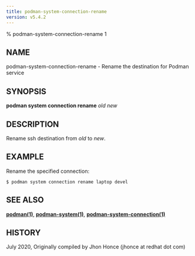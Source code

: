 ```yaml
---
title: podman-system-connection-rename
version: v5.4.2
---
```


% podman-system-connection-rename 1

## NAME
podman\-system\-connection\-rename - Rename the destination for Podman service

## SYNOPSIS
**podman system connection rename** *old* *new*

## DESCRIPTION
Rename ssh destination from *old* to *new*.

## EXAMPLE

Rename the specified connection:
```
$ podman system connection rename laptop devel
```
## SEE ALSO
**[podman(1)](podman.1.md)**, **[podman-system(1)](podman-system.1.md)**, **[podman-system-connection(1)](podman-system-connection.1.md)**

## HISTORY
July 2020, Originally compiled by Jhon Honce (jhonce at redhat dot com)
